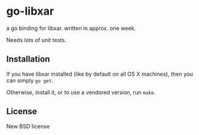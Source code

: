 # go-libxar

a go binding for libxar. written in approx. one week.

Needs lots of unit tests.

## Installation
If you have libxar installed (like by default on all OS X machines), then you can simply `go get`.

Otherwise, install it, or to use a vendored version, run `make`.

## License
New BSD license
